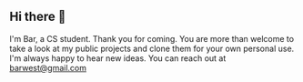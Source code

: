 ## Hi there 👋

I'm Bar, a CS student.
Thank you for coming. You are more than welcome to take a look at my public projects and clone them for your own personal use.
I'm always happy to hear new ideas. You can reach out at barwest@gmail.com

<!--
**Barwest7/Barwest7** is a ✨ _special_ ✨ repository because its `README.md` (this file) appears on your GitHub profile.

Here are some ideas to get you started:

- 🔭 I’m currently working on ...
- 🌱 I’m currently learning ...
- 👯 I’m looking to collaborate on ...
- 🤔 I’m looking for help with ...
- 💬 Ask me about ...
- 📫 How to reach me: ...
- 😄 Pronouns: ...
- ⚡ Fun fact: ...
-->
